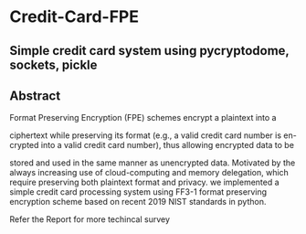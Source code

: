 # Credit-Card-FPE
## Simple credit card system using pycryptodome, sockets, pickle 
## Abstract
Format Preserving Encryption (FPE) schemes encrypt a plaintext into a

ciphertext while preserving its format (e.g., a valid credit card number is en-
crypted into a valid credit card number), thus allowing encrypted data to be

stored and used in the same manner as unencrypted data. Motivated by the
always increasing use of cloud-computing and memory delegation, which require
preserving both plaintext format and privacy. we implemented a simple credit
card processing system using FF3-1 format preserving encryption scheme based
on recent 2019 NIST standards in python.

Refer the Report for more techincal survey
